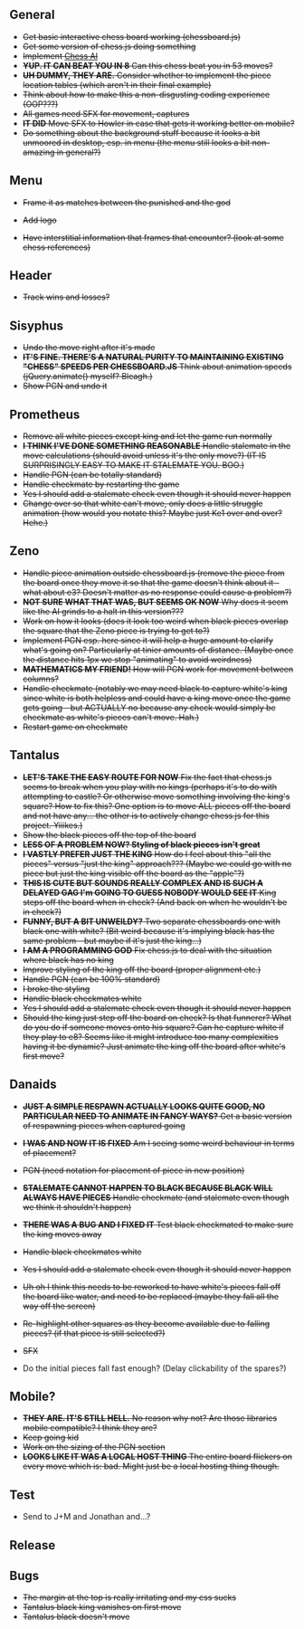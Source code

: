 ## General

- ~~Get basic interactive chess board working (chessboard.js)~~
- ~~Get some version of chess.js doing something~~
- ~~Implement [Chess AI](https://medium.freecodecamp.org/simple-chess-ai-step-by-step-1d55a9266977)~~
- ~~__YUP. IT CAN BEAT YOU IN 8__ Can this chess beat you in 53 moves?~~
- ~~__UH DUMMY, THEY ARE.__ Consider whether to implement the piece location tables (which aren't in their final example)~~
- ~~Think about how to make this a non-disgusting coding experience (OOP???)~~
- ~~All games need SFX for movement, captures~~
- ~~__IT DID__ Move SFX to Howler in case that gets it working better on mobile?~~
- ~~Do something about the background stuff because it looks a bit unmoored in desktop, esp. in menu (the menu still looks a bit non-amazing in general?)~~

## Menu

- ~~Frame it as matches between the punished and the god~~
- ~~Add logo~~

- ~~Have interstitial information that frames that encounter? (look at some chess references)~~

## Header

- ~~Track wins and losses?~~

## Sisyphus

- ~~Undo the move right after it's made~~
- ~~__IT'S FINE. THERE'S A NATURAL PURITY TO MAINTAINING EXISTING "CHESS" SPEEDS PER CHESSBOARD.JS__ Think about animation speeds (jQuery.animate() myself? Bleagh.)~~
- ~~Show PGN and undo it~~

## Prometheus

- ~~Remove all white pieces except king and let the game run normally~~
- ~~__I THINK I'VE DONE SOMETHING REASONABLE__ Handle stalemate in the move calculations (should avoid unless it's the only move?) (IT IS SURPRISINGLY EASY TO MAKE IT STALEMATE YOU. BOO.)~~
- ~~Handle PGN (can be totally standard)~~
- ~~Handle checkmate by restarting the game~~
- ~~Yes I should add a stalemate check even though it should never happen~~
- ~~Change over so that white can't move, only does a little struggle animation (how would you notate this? Maybe just Ke1 over and over? Hehe.)~~

## Zeno

- ~~Handle piece animation outside chessboard.js (remove the piece from the board once they move it so that the game doesn't think about it - what about e3? Doesn't matter as no response could cause a problem?)~~
- ~~__NOT SURE WHAT THAT WAS, BUT SEEMS OK NOW__ Why does it seem like the AI grinds to a halt in this version???~~
- ~~Work on how it looks (does it look too weird when black pieces overlap the square that the Zeno piece is trying to get to?)~~
- ~~Implement PGN esp. here since it will help a huge amount to clarify  what's going on? Particularly  at tinier amounts of distance. (Maybe once the distance hits 1px we stop "animating" to avoid weirdness)~~
- ~~__MATHEMATICS MY FRIEND!__ How will PGN work for movement between columns?~~
- ~~Handle checkmate (notably we may need black to capture white's king since white is both helpless and could have a king move once the game gets going - but ACTUALLY no because any check would simply be checkmate as white's pieces can't move. Hah.)~~
- ~~Restart game on checkmate~~

## Tantalus

- ~~__LET'S TAKE THE EASY ROUTE FOR NOW__ Fix the fact that chess.js seems to break when you play with no kings (perhaps it's to do with attempting to castle? Or otherwise move something involving the king's square? How to fix this? One option is to move ALL pieces off the board and not have any... the other is to actively change chess.js for this project. Yiiikes.)~~
- ~~Show the black pieces off the top of the board~~
- ~~__LESS OF A PROBLEM NOW? Styling of black pieces isn't great__~~
- ~~__I VASTLY  PREFER JUST THE KING__ How do I feel about this "all the pieces" versus "just the king" approach??? (Maybe we could go with no piece but just the king visible off the board as the "apple"?)~~
- ~~__THIS IS CUTE BUT SOUNDS REALLY COMPLEX AND IS SUCH A DELAYED GAG I'm GOING TO  GUESS NOBODY WOULD SEE IT__ King steps off the board when in check? (And back on when he wouldn't be in check?)~~
- ~~__FUNNY, BUT A BIT UNWEILDY?__ Two separate chessboards one with black one with white? (Bit weird because it's implying black has the same problem - but maybe if it's just the king...)~~
- ~~__I AM A PROGRAMMING GOD__ Fix chess.js to deal with the situation where black has no king~~
- ~~Improve styling of the king off the board (proper alignment etc.)~~
- ~~Handle PGN (can be 100% standard)~~
- ~~I broke the styling~~
- ~~Handle black checkmates white~~
- ~~Yes I should add a stalemate check even though it should never happen~~
- ~~Should the king just step off the board on check? Is that funnerer? What do you do if someone moves onto his square? Can he capture white if they play to e8? Seems like it might introduce too many complexities having it be dynamic? Just animate the king off the board after white's first move?~~

## Danaids

- ~~__JUST A SIMPLE RESPAWN ACTUALLY LOOKS QUITE GOOD, NO PARTICULAR NEED TO ANIMATE IN FANCY WAYS?__ Get a basic version of respawning pieces when captured going~~
- ~~__I WAS AND NOW IT IS FIXED__ Am I seeing some weird behaviour in terms of placement?~~
- ~~PGN (need notation for placement of piece in new position)~~
- ~~__STALEMATE CANNOT HAPPEN TO BLACK BECAUSE BLACK WILL ALWAYS HAVE PIECES__ Handle checkmate (and stalemate even though we think it shouldn't happen)~~
- ~~__THERE WAS A BUG AND I FIXED IT__ Test black checkmated to make sure the king moves away~~
- ~~Handle black checkmates white~~
- ~~Yes I should add a stalemate check even though it should never happen~~
- ~~Uh oh I think this needs to be reworked to have white's pieces fall off the board like water, and need to be replaced (maybe they fall all the way off the screen)~~
- ~~Re-highlight other squares as they become available due to falling pieces? (if that piece is still selected?)~~
- ~~SFX~~

- Do the initial pieces fall fast enough? (Delay clickability of the spares?)

## Mobile?

- ~~__THEY ARE. IT'S STILL HELL.__ No reason why not? Are those libraries mobile compatible? I think they are?~~
- ~~Keep going kid~~
- ~~Work on the sizing of the PGN section~~
- ~~__LOOKS LIKE IT WAS A LOCAL HOST THING__ The entire board flickers on every move which is: bad. Might just be a local hosting thing though.~~

## Test

- Send to J+M and Jonathan and...?


## Release

## Bugs

- ~~The margin at the top is really irritating and my css sucks~~
- ~~Tantalus black king vanishes on first move~~
- ~~Tantalus black doesn't move~~
